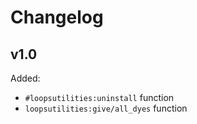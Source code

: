 # Changelog

## v1.0

Added:

- `#loopsutilities:uninstall` function
- `loopsutilities:give/all_dyes` function
